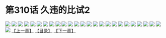# 第310话 久违的比试2
![](https://s2.baozimh.com/scomic/sanyanxiaotianlu-samanhua/0/309-ycz8/1.jpg)
![](https://s2.baozimh.com/scomic/sanyanxiaotianlu-samanhua/0/309-ycz8/2.jpg)
![](https://s2.baozimh.com/scomic/sanyanxiaotianlu-samanhua/0/309-ycz8/3.jpg)
![](https://s2.baozimh.com/scomic/sanyanxiaotianlu-samanhua/0/309-ycz8/4.jpg)
![](https://s2.baozimh.com/scomic/sanyanxiaotianlu-samanhua/0/309-ycz8/5.jpg)
![](https://s2.baozimh.com/scomic/sanyanxiaotianlu-samanhua/0/309-ycz8/6.jpg)
![](https://s2.baozimh.com/scomic/sanyanxiaotianlu-samanhua/0/309-ycz8/7.jpg)
![](https://s2.baozimh.com/scomic/sanyanxiaotianlu-samanhua/0/309-ycz8/8.jpg)
![](https://s2.baozimh.com/scomic/sanyanxiaotianlu-samanhua/0/309-ycz8/9.jpg)
![](https://s2.baozimh.com/scomic/sanyanxiaotianlu-samanhua/0/309-ycz8/10.jpg)
![](https://s2.baozimh.com/scomic/sanyanxiaotianlu-samanhua/0/309-ycz8/11.jpg)
![](https://s2.baozimh.com/scomic/sanyanxiaotianlu-samanhua/0/309-ycz8/12.jpg)
![](https://s2.baozimh.com/scomic/sanyanxiaotianlu-samanhua/0/309-ycz8/13.jpg)
![](https://s2.baozimh.com/scomic/sanyanxiaotianlu-samanhua/0/309-ycz8/14.jpg)
![](https://s2.baozimh.com/scomic/sanyanxiaotianlu-samanhua/0/309-ycz8/15.jpg)
![](https://s2.baozimh.com/scomic/sanyanxiaotianlu-samanhua/0/309-ycz8/16.jpg)
![](https://s2.baozimh.com/scomic/sanyanxiaotianlu-samanhua/0/309-ycz8/17.jpg)
![](https://s2.baozimh.com/scomic/sanyanxiaotianlu-samanhua/0/309-ycz8/18.jpg)
![](https://s2.baozimh.com/scomic/sanyanxiaotianlu-samanhua/0/309-ycz8/19.jpg)
![](https://s2.baozimh.com/scomic/sanyanxiaotianlu-samanhua/0/309-ycz8/20.jpg)
![](https://s2.baozimh.com/scomic/sanyanxiaotianlu-samanhua/0/309-ycz8/21.jpg)
![](https://s2.baozimh.com/scomic/sanyanxiaotianlu-samanhua/0/309-ycz8/22.jpg)
![](https://s2.baozimh.com/scomic/sanyanxiaotianlu-samanhua/0/309-ycz8/23.jpg)
![](https://s2.baozimh.com/scomic/sanyanxiaotianlu-samanhua/0/309-ycz8/24.jpg)
![](https://s2.baozimh.com/scomic/sanyanxiaotianlu-samanhua/0/309-ycz8/25.jpg)
![](https://s2.baozimh.com/scomic/sanyanxiaotianlu-samanhua/0/309-ycz8/26.jpg)
[【上一章】](./309.md)
[【目录】](./README.md)
[【下一章】](./311.md)
